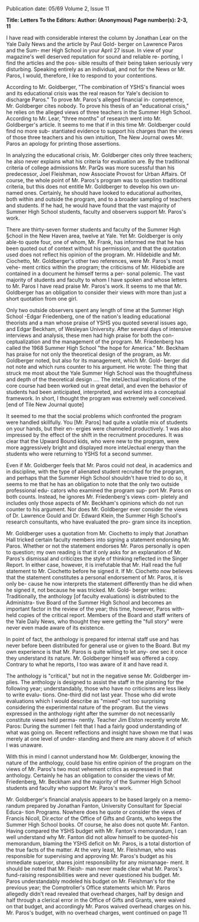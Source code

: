 Publication date: 05/69
Volume 2, Issue 11

**Title: Letters To the Editors:**
**Author:  (Anonymous)**
**Page number(s): 2-3, 11**

I have read with considerable interest the 
column by Jonathan Lear on the Yale 
Daily News and the article by Paul Gold-
berger on Lawrence Paros and the Sum-
mer High School in your April 27 issue. 
In view of your magazine's well deserved 
reputation for sound and reliable re-
porting, I find the articles and the pos-
sible results of their being taken seriously 
very disturbing. Speaking entirely as an 
individual, and not for the News or Mr. 
Paros, I would, therefore, I ike to respond 
to your contentions. 

According to Mr. Goldberger, "The 
combination of YSHS's financial woes and 
its educational crisis was the real reason 
for Yale's decision to discharge Paros." 
To prove Mr. Paros's alleged financial in-
competence, Mr. Goldberger cites nobody. 
To prove his thesis of an "educational 
crisis," he relies on the alleged views of 
three teachers in the Summer High School. 
According to Mr. Lear, "three months" 
of research went into Mr. Goldberger's 
article. It seems to me that if in this time 
Mr. Goldberger could find no more sub-
stantiated evidence to support his charges 
than the views of those three teachers and 
his own intuition, The New Journal owes 
Mr. Paros an apology for printing those 
assertions. 

In analyzing the educational crisis, Mr. 
Goldberger cites only three teachers; he 
also never explains what his criteria for 
evaluation are. By the traditional criteria 
of college admissions Mr. ParQs was 
more sucessful than his predecessor, Joel 
Fleishman, now Associate Provost for 
Urban Affairs. Of course, the whole point 
of Mr. Paros's program was to question 
traditional criteria, but this does not entitle 
Mr. Goldberger to develop his own un-
named ones. Certainly, he should have 
looked to educational authorites, both 
within and outside the program, and to a 
broader sampling of teachers and students. 
If he had, he would have found that the 
vast majority of Summer High School 
students, faculty and observers support 
Mr. Paros's work. 

There are thirty-seven former students 
and faculty of the Summer High §chool 
in the New Haven area, twelve at Yale. Yet 
Mr. Goldberger is only able-to quote four, 
one of whom, Mr. Frank, has informed 
me that he has been quoted out of context 
without his permission, and that the 
quotation used does not reflect his opinion 
of the program. Mr. Hildebidle and Mr. 
Ciochetto, Mr. Goldberger's other two 
references, were Mr. Paros's most vehe-
ment critics within the program; the 
criticisms of Mr. Hildebidle are contained 
in a document he himself terms a per-
sonal polemic. The vast majority of 
students and faculty to whom I have 
spoken and whose letters to Mr. Paros I 
have read praise Mr. Paros's work. It 
seems to me that Mr. Goldberger has an 
obligation to consider their views with 
more than just a short quotation from 
one girl. 

Only two outside observers spent any 
length of time at the Summer High School 
-Edgar Friedenberg, one of the nation's 
leading educational theorists and a man 
whose praise of YSHS you quoted several 
issues ago, and Edgar Beckham, of 
Wesleyan University. After several days 
of intensive interviews and analysis, these 
men had high praise for both the con-
ceptualization and the management of the 
program. Mr. Friedenberg has called the 
1968 Summer High School "the hope for 
America." Mr. Beckham has praise for 
not only the theoretical design of the 
program, as Mr. Goldberger noted, but 
also for its management, which Mr. Gold-
berger did not note and which runs 
counter to his argument. He wrote: 
The thing that struck me most about the Yale 
Summer High School was the thoughtfulness 
and depth of the theoretical design .... The 
inteUectual implications of the core course 
had been worked out in great detail, and even 
the behavior of students had been anticipated, 
interpreted, and worked into a conceptual 
framework. In short, I thought the program 
was extremely well conceived. [end of Tile 
New Journal quote] 

It seemed to me that the social problems 
which confronted the program were handled 
skillfully. You [Mr. Paros] had quite a volatile 
mix of students on your hands, but their en-
ergies were channeled productively. 1 was 
also impressed by the effect of the shift in the 
recruitment procedures. It was clear that the 
Upward Bound kids, who were new to the 
program, were more aggressively bright and 
displayed more inteUectual energy than the 
students who were returning to YSHS fot a 
second summer. 

Even if Mr. Goldberger feels that Mr. 
Paros could not deal, in academics and 
in discipline, with the type of alienated 
student recruited for the program, and 
perhaps that the Summer High School 
shouldn't have tried to do so, it seems to 
me that he has an obligation to note that 
the only two outside professional edu-
cators who examined the program sup-
port Mr. Paros on both counts. Instead, 
he ignores Mr. Friedenberg's views com-
pletely and includes only those aspects of 
Mr. Beckham's opinions which do not run 
counter to his argument. Nor does Mr. 
Goldberger ever consider the views of 
Dr. Lawrence Gould and Dr. Edward 
Klein, the Summer High School's research 
consultants, who have evaluated the pro-
gram since its inception. 

Mr. Goldberger uses a quotation from 
Mr. Ciochetto to imply that Jonathan 
Hall tricked certain faculty members into 
signing a statement endorsing Mr. Paros. 
Whether or not the statement endorses 
Mr. Paros personally is open to question; 
my own reading is that it only asks for an 
explanation of Mr. Paros's dismissal and 
criticizes the style of thinking reflected in 
the Singer Report. In either case, however, 
it is irrefutable that Mr. Hall read the full 
statement to Mr. Ciochetto before he 
signed it. If Mr. Ciochetto now believes 
that the statement constitutes a personal 
endorsement of Mr. Paros, it is only be-
cause he now interprets the statement 
differently than he did when he signed it, 
not because he was tricked. Mr. Gold-
berger writes: 
Traditionally, the anthology [of faculty 
evaluations) is distributed to the Administra-
tive Board of the Summer High School and 
becomes an important factor in the review 
of the year; this time, however, Paros with-
held copies of the critical report. Members of 
the Board and staff writers of the Yale Daily 
News, who thought they were getting the 
"full story" were never even made aware 
of its existence. 

In point of fact, the anthology is prepared 
for internal staff use and has never before 
been distributed for general use or given 
to the Board. But my own experience is 
that Mr. Paros is quite willing to let any-
one sec it once they understand its nature. 
Mr. Goldberger himself was offered a 
copy. Contrary to what he reports, I too 
was aware of it and have read it. 

The anthology is "critical," but not in 
the negative sense Mr. Goldberger im-
plies. The anthology is designed to assist 
the staff in the planning for the following 
year; understandably, those who have no 
criticisms are less likely to write evalu-
tions. One-third did not last year. Those 
who did wrote evaluations which I would 
describe as "mixed"-not too surprising 
considering the experimental nature of the 
program. But the views expressed in the 
anthology right after the summer do not 
necessarily constitute views held perma-
nently. Teacher Jim Elston recently wrote 
Mr. Paros: 
During the summer I felt that I had a fairly 
good understanding of what was going on. 
Recent reflections and insight have shown 
me that I was merely at one level of under-
standing and there are many above it of 
which I was unaware. 

With this in mind I cannot understand 
how Mr. Goldberger, knowing the nature 
of the anthology, could base his entire 
opinion of the program on the views of 
Mr. Paros's two most vehement critics as 
expressed in that anthology. Certainly he 
has an obligation to consider the views of 
Mr. Friedenberg, Mr. Beckham and the 
majority of the Summer High School 
students and faculty who support Mr. 
Paros's work. 

Mr. Goldberger's financial analysis 
appears to be based largely on a memo-
randum prepared by Jonathan Fanton, 
University Consultant for Special Educa-
tion Programs. Nowhere does he quote or 
consider the views of Francis Nicoll, 
Dir.ector of the Office of Gifts and Grants, 
who keeps the Summer High School 
books. Of course, he also does not quote 
Mr. Fanton. Having compared the YSHS 
budget with Mr. Fanton's memorandum, 
I can well understand why Mr. Fanton 
did not allow himself to be quoted-his 
memorandum, blaming the YSHS deficit 
on Mr. Paros, is a total distortion of the 
true facts of the matter. At the very least, 
Mr. Fleishman, who was responsible for 
supervising and approving Mr. Paros's 
budget as his immediate superior, shares 
joint responsibility for any mismanage-
ment. It should be noted that Mr. Fleish-
man never made clear what Mr. Paros's 
fund-raising responsibilities were and 
never questioned his budget. Mr. Paros 
understandably modeled his budget on 
Mr. Fleishman's for the previous year; 
the Comptroller's Office statements which 
Mr. Paros allegedly didn't read revealed 
that overhead charges, half by design and 
half through a clerical error in the Office 
of Gifts and Grants, were waived on that 
budget, and accordingly Mr. Paros waived 
overhead charges on his. Mr. Paros's 
budget, with no overhead charges, went 
continued on page 11